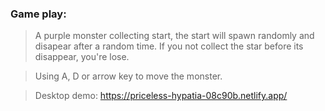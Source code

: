 ### Game play:

> A purple monster collecting start, the start will spawn randomly and disapear after a random time. If you not collect the star before its disappear, you're lose.

> Using A, D or arrow key to move the monster.

> Desktop demo: https://priceless-hypatia-08c90b.netlify.app/
